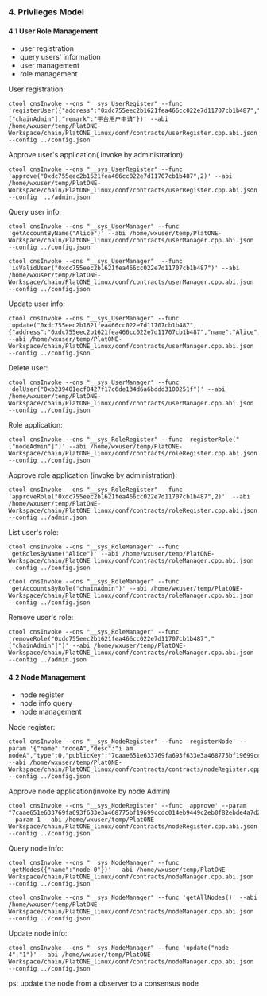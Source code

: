 ### 4.  Privileges Model

#### 4.1 User Role Management

+ user registration
+ query users' information
+ user management
+ role management

User registration:

```shell
ctool cnsInvoke --cns "__sys_UserRegister" --func 'registerUser({"address":"0xdc755eec2b1621fea466cc022e7d11707cb1b487","name":"Alice","mobile":"13111111111","email":"alice@wx.bc.com","roles":["chainAdmin"],"remark":"平台用户申请"})' --abi /home/wxuser/temp/PlatONE-Workspace/chain/PlatONE_linux/conf/contracts/userRegister.cpp.abi.json --config ../config.json
```

Approve user's application( invoke by administration):

```shell
ctool cnsInvoke --cns "__sys_UserRegister" --func 'approve("0xdc755eec2b1621fea466cc022e7d11707cb1b487",2)' --abi /home/wxuser/temp/PlatONE-Workspace/chain/PlatONE_linux/conf/contracts/userRegister.cpp.abi.json --config  ../admin.json 
```

Query user info:

```shell
ctool cnsInvoke --cns "__sys_UserManager" --func 'getAccountByName("Alice")' --abi /home/wxuser/temp/PlatONE-Workspace/chain/PlatONE_linux/conf/contracts/userManager.cpp.abi.json --config ../config.json  
```

```shell
ctool cnsInvoke --cns "__sys_UserManager"  --func 'isValidUser("0xdc755eec2b1621fea466cc022e7d11707cb1b487")' --abi /home/wxuser/temp/PlatONE-Workspace/chain/PlatONE_linux/conf/contracts/userManager.cpp.abi.json --config ../config.json 
```

Update user info: 

```shell
ctool cnsInvoke --cns "__sys_UserManager" --func 'update("0xdc755eec2b1621fea466cc022e7d11707cb1b487",{"address":"0xdc755eec2b1621fea466cc022e7d11707cb1b487","name":"Alice","mobile":"1312222","email":"123@qq.com","status":0})' --abi /home/wxuser/temp/PlatONE-Workspace/chain/PlatONE_linux/conf/contracts/userManager.cpp.abi.json --config ../config.json 
```

Delete user:

```shell
ctool cnsInvoke --cns "__sys_UserManager" --func 'delUser("0xb239401ecf8427f17c6de134d6a6bddd3100251f")' --abi /home/wxuser/temp/PlatONE-Workspace/chain/PlatONE_linux/conf/contracts/userManager.cpp.abi.json --config ../config.json
```

Role application:

```shell
ctool cnsInvoke --cns "__sys_RoleRegister" --func 'registerRole("["nodeAdmin"]")' --abi /home/wxuser/temp/PlatONE-Workspace/chain/PlatONE_linux/conf/contracts/roleRegister.cpp.abi.json --config ../config.json
```

Approve role application (invoke by administration):

```shell
ctool cnsInvoke --cns "__sys_RoleRegister" --func 'approveRole("0xdc755eec2b1621fea466cc022e7d11707cb1b487",2)'  --abi /home/wxuser/temp/PlatONE-Workspace/chain/PlatONE_linux/conf/contracts/roleRegister.cpp.abi.json --config ../admin.json 
```

List user's role:

```shell
ctool cnsInvoke --cns "__sys_RoleManager" --func 'getRolesByName("Alice")' --abi /home/wxuser/temp/PlatONE-Workspace/chain/PlatONE_linux/conf/contracts/roleManager.cpp.abi.json --config ../config.json 
```

```shell
ctool cnsInvoke --cns "__sys_RoleManager" --func 'getAccountsByRole("chainAdmin")' --abi /home/wxuser/temp/PlatONE-Workspace/chain/PlatONE_linux/conf/contracts/roleManager.cpp.abi.json --config ../config.json
```

Remove user's role:

```shell
ctool cnsInvoke --cns "__sys_RoleManager" --func 'removeRole("0xdc755eec2b1621fea466cc022e7d11707cb1b487","["chainAdmin"]")' --abi /home/wxuser/temp/PlatONE-Workspace/chain/PlatONE_linux/conf/contracts/roleManager.cpp.abi.json --config ../admin.json
```



#### 4.2 Node Management

+ node register
+ node info query
+ node management

Node register:

```shell
ctool cnsInvoke --cns "__sys_NodeRegister" --func 'registerNode' --param '{"name":"nodeA","desc":"i am nodeA","type":0,"publicKey":"7caae651e633769fa693f633e3a468775bf19699ccdc014eb9449c2eb0f82ebde4a7d28c9b846d2df02d1e7f7e1460fbb31eb83c6faf208dcbfd4f2944d31c61","externalIP":"127.0.0.1","internalIP":"127.0.0.1","rpcPort":6793,"p2pPort":16793,"root":false}' --abi /home/wxuser/temp/PlatONE-Workspace/chain/PlatONE_linux/conf/contracts/contracts/nodeRegister.cpp.abi.json --config ../config.json
```

Approve node application(invoke by node Admin)

```shell
ctool cnsInvoke --cns "__sys_NodeRegister" --func 'approve' --param "7caae651e633769fa693f633e3a468775bf19699ccdc014eb9449c2eb0f82ebde4a7d28c9b846d2df02d1e7f7e1460fbb31eb83c6faf208dcbfd4f2944d31c61" --param 1 --abi /home/wxuser/temp/PlatONE-Workspace/chain/PlatONE_linux/conf/contracts/nodeRegister.cpp.abi.json --config ../config.json
```


Query node info:

```shell
ctool cnsInvoke --cns "__sys_NodeManager" --func 'getNodes({"name":"node-0"})' --abi /home/wxuser/temp/PlatONE-Workspace/chain/PlatONE_linux/conf/contracts/nodeManager.cpp.abi.json --config ../config.json
```

```shell
ctool cnsInvoke --cns "__sys_NodeManager" --func 'getAllNodes()' --abi /home/wxuser/temp/PlatONE-Workspace/chain/PlatONE_linux/conf/contracts/nodeManager.cpp.abi.json --config ../config.json
```

Update node info:

```shell
ctool cnsInvoke --cns "__sys_NodeManager" --func 'update("node-4","1")' --abi /home/wxuser/temp/PlatONE-Workspace/chain/PlatONE_linux/conf/contracts/nodeManager.cpp.abi.json --config ../config.json 
```

ps: update the node from a observer to a consensus node


